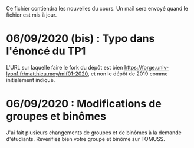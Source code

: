 Ce fichier contiendra les nouvelles du cours. Un mail sera envoyé quand le fichier est mis à jour.

# 06/09/2020 (bis) : Typo dans l'énoncé du TP1

L'URL sur laquelle faire le fork du dépôt est bien https://forge.univ-lyon1.fr/matthieu.moy/mif01-2020, et non le dépôt de 2019 comme initialement indiqué.

# 06/09/2020 : Modifications de groupes et binômes

J'ai fait plusieurs changements de groupes et de binômes à la demande d'étudiants. Revérifiez bien votre groupe et binôme sur TOMUSS.
